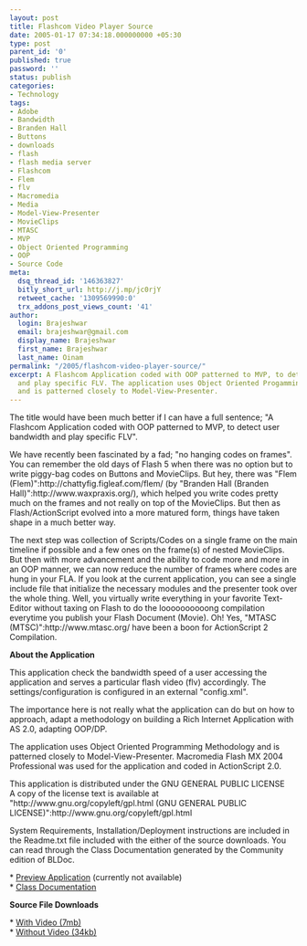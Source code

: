 ```yaml
---
layout: post
title: Flashcom Video Player Source
date: 2005-01-17 07:34:18.000000000 +05:30
type: post
parent_id: '0'
published: true
password: ''
status: publish
categories:
- Technology
tags:
- Adobe
- Bandwidth
- Branden Hall
- Buttons
- downloads
- flash
- flash media server
- Flashcom
- Flem
- flv
- Macromedia
- Media
- Model-View-Presenter
- MovieClips
- MTASC
- MVP
- Object Oriented Programming
- OOP
- Source Code
meta:
  dsq_thread_id: '146363827'
  bitly_short_url: http://j.mp/jc0rjY
  retweet_cache: '1309569990:0'
  trx_addons_post_views_count: '41'
author:
  login: Brajeshwar
  email: brajeshwar@gmail.com
  display_name: Brajeshwar
  first_name: Brajeshwar
  last_name: Oinam
permalink: "/2005/flashcom-video-player-source/"
excerpt: A Flashcom Application coded with OOP patterned to MVP, to detect user bandwidth
  and play specific FLV. The application uses Object Oriented Progamming Methodology
  and is patterned closely to Model-View-Presenter.
---
```

<p>The title would have been much better if I can have a full sentence; "A Flashcom Application coded with OOP patterned to MVP, to detect user bandwidth and play specific FLV".</p>
<p>We have recently been fascinated by a fad; "no hanging codes on frames". You can remember the old days of Flash 5 when there was no option but to write piggy-bag codes on Buttons and MovieClips. But hey, there was "Flem (Flem)":http://chattyfig.figleaf.com/flem/ (by "Branden Hall (Branden Hall)":http://www.waxpraxis.org/), which helped you write codes pretty much on the frames and not really on top of the MovieClips. But then as Flash/ActionScript evolved into a more matured form, things have taken shape in a much better way.</p>

<p>The next step was collection of Scripts/Codes on a single frame on the main timeline if possible and a few ones on the frame(s) of nested MovieClips. But then with more advancement and the ability to code more and more in an OOP manner, we can now reduce the number of frames where codes are hung in your FLA. If you look at the current application, you can see a single include file that initialize the necessary modules and the presenter took over the whole thing. Well, you virtually write everything in your favorite Text-Editor without taxing on Flash to do the loooooooooong compilation everytime you publish your Flash Document (Movie). Oh! Yes, "MTASC (MTSC)":http://www.mtasc.org/ have been a boon for ActionScript 2 Compilation.</p>
<p><strong>About the Application</strong></p>
<p>This application check the bandwidth speed of a user accessing the application and serves a particular flash video (flv) accordingly. The settings/configuration is configured in an external "config.xml".</p>
<p>The importance here is not really what the application can do but on how to approach, adapt a methodology on building a Rich Internet Application with AS 2.0, adapting OOP/DP.</p>
<p>The application uses Object Oriented Programming Methodology and is patterned closely to Model-View-Presenter. Macromedia Flash MX 2004 Professional was used for the application and coded in ActionScript 2.0.</p>
<p>This application is distributed under the GNU GENERAL PUBLIC LICENSE<br />
A copy of the license text is available at "http://www.gnu.org/copyleft/gpl.html (GNU GENERAL PUBLIC LICENSE)":http://www.gnu.org/copyleft/gpl.html</p>
<p>System Requirements, Installation/Deployment instructions are included in the Readme.txt file included with the either of the source downloads. You can read through the Class Documentation generated by the Community edition of BLDoc.</p>
<p>* <a href="http://downloads.brajeshwar.com/flashcom/videoplayer/" title="Preview Application">Preview Application</a> (currently not available)<br />
* <a href="http://downloads.brajeshwar.com/flashcom/videoplayer/doc/" title="Class Documentation">Class Documentation</a></p>
<p><strong>Source File Downloads</strong></p>
<p>* <a href="http://downloads.brajeshwar.com/flashcom/videoplayer/fcsvideoplayervideo.zip" title="">With Video (7mb)</a><br />
* <a href="http://downloads.brajeshwar.com/flashcom/videoplayer/fcsvideoplayer.zip" title="">Without Video (34kb)</a></p>
